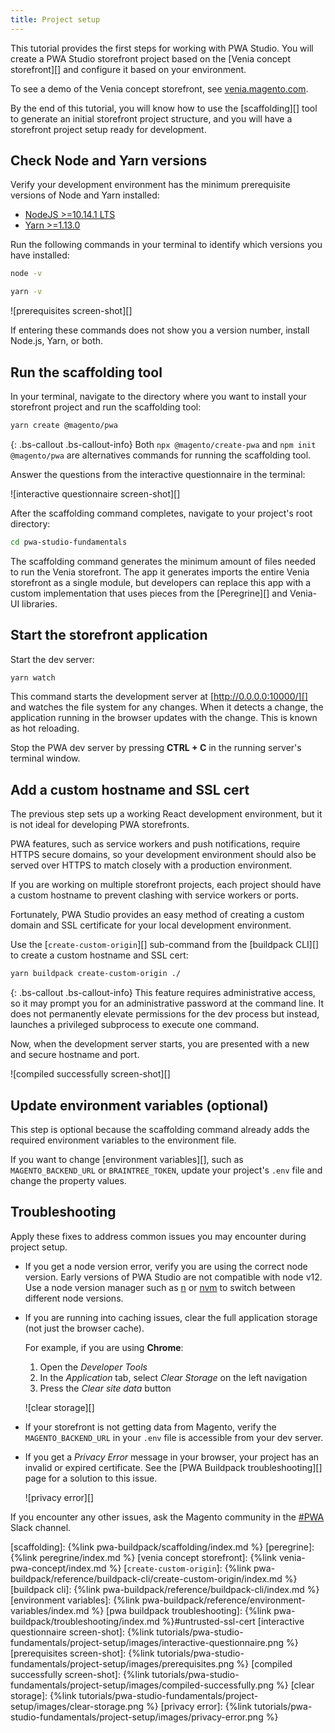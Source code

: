 ```yaml
---
title: Project setup
---
```


This tutorial provides the first steps for working with PWA Studio.
You will create a PWA Studio storefront project based on the [Venia concept storefront][] and configure it based on your environment.

To see a demo of the Venia concept storefront, see [venia.magento.com][].

By the end of this tutorial, you will know how to use the [scaffolding][] tool to generate an initial storefront project structure,
and you will have a storefront project setup ready for development.

## Check Node and Yarn versions

Verify your development environment has the minimum prerequisite versions of Node and Yarn installed:

-   [NodeJS >=10.14.1 LTS](https://nodejs.org/en/)
-   [Yarn >=1.13.0](https://yarnpkg.com)

Run the following commands in your terminal to identify which versions you have installed:

```bash
node -v
```

```bash
yarn -v
```

![prerequisites screen-shot][]

If entering these commands does not show you a version number, install Node.js, Yarn, or both.

## Run the scaffolding tool

In your terminal, navigate to the directory where you want to install your storefront project and run the scaffolding tool:

```bash
yarn create @magento/pwa
```

{: .bs-callout .bs-callout-info}
Both `npx @magento/create-pwa` and `npm init @magento/pwa` are alternatives commands for running the scaffolding tool.

Answer the questions from the interactive questionnaire in the terminal:

![interactive questionnaire screen-shot][]

After the scaffolding command completes, navigate to your project's root directory:

```bash
cd pwa-studio-fundamentals
```

The scaffolding command generates the minimum amount of files needed to run the Venia storefront.
The app it generates imports the entire Venia storefront as a single module, but
developers can replace this app with a custom implementation that uses pieces from the [Peregrine][] and Venia-UI libraries.

## Start the storefront application

Start the dev server:

```bash
yarn watch
```

This command starts the development server at [http://0.0.0.0:10000/][] and watches the file system for any changes.
When it detects a change, the application running in the browser updates with the change.
This is known as hot reloading.

Stop the PWA dev server by pressing **CTRL + C** in the running server's terminal window.

## Add a custom hostname and SSL cert

The previous step sets up a working React development environment, but
it is not ideal for developing PWA storefronts.

PWA features, such as service workers and push notifications, require HTTPS secure domains, so
your development environment should also be served over HTTPS to match closely with a production environment.

If you are working on multiple storefront projects, each project should have a custom hostname to prevent clashing with service workers or ports.

Fortunately, PWA Studio provides an easy method of creating a custom domain and SSL certificate for your local development environment.

Use the [`create-custom-origin`][] sub-command from the [buildpack CLI][] to create a custom hostname and SSL cert:

```bash
yarn buildpack create-custom-origin ./
```

{: .bs-callout .bs-callout-info}
This feature requires administrative access, so it may prompt you for an administrative password at the command line.
It does not permanently elevate permissions for the dev process but instead, launches a privileged subprocess to execute one command.

Now, when the development server starts, you are presented with a new and secure hostname and port.

![compiled successfully screen-shot][]

## Update environment variables (optional)

This step is optional because the scaffolding command already adds the required environment variables to the environment file.

If you want to change [environment variables][], such as `MAGENTO_BACKEND_URL` or `BRAINTREE_TOKEN`, update your project's `.env` file and change the property values.

## Troubleshooting

Apply these fixes to address common issues you may encounter during project setup.

-   If you get a node version error, verify you are using the correct node version.
    Early versions of PWA Studio are not compatible with node v12.
    Use a node version manager such as [n][] or [nvm][] to switch between different node versions.

-   If you are running into caching issues, clear the full application storage (not just the browser cache).

    For example, if you are using **Chrome**:

    1.  Open the _Developer Tools_
    2.  In the _Application_ tab, select _Clear Storage_ on the left navigation
    3.  Press the _Clear site data_ button

    ![clear storage][]

-   If your storefront is not getting data from Magento, verify the `MAGENTO_BACKEND_URL` in your `.env` file is accessible from your dev server.

-   If you get a _Privacy Error_ message in your browser, your project has an invalid or expired certificate.
    See the [PWA Buildpack troubleshooting][] page for a solution to this issue.

    ![privacy error][]

If you encounter any other issues, ask the Magento community in the [#PWA][] Slack channel.

[scaffolding]: {%link pwa-buildpack/scaffolding/index.md %}
[peregrine]: {%link peregrine/index.md %}
[venia concept storefront]: {%link venia-pwa-concept/index.md %}
[`create-custom-origin`]: {%link pwa-buildpack/reference/buildpack-cli/create-custom-origin/index.md %}
[buildpack cli]: {%link pwa-buildpack/reference/buildpack-cli/index.md %}
[environment variables]: {%link pwa-buildpack/reference/environment-variables/index.md %}
[pwa buildpack troubleshooting]: {%link pwa-buildpack/troubleshooting/index.md %}#untrusted-ssl-cert
[interactive questionnaire screen-shot]: {%link tutorials/pwa-studio-fundamentals/project-setup/images/interactive-questionnaire.png %}
[prerequisites screen-shot]: {%link tutorials/pwa-studio-fundamentals/project-setup/images/prerequisites.png %}
[compiled successfully screen-shot]: {%link tutorials/pwa-studio-fundamentals/project-setup/images/compiled-successfully.png %}
[clear storage]: {%link tutorials/pwa-studio-fundamentals/project-setup/images/clear-storage.png %}
[privacy error]: {%link tutorials/pwa-studio-fundamentals/project-setup/images/privacy-error.png %}

[venia.magento.com]: http://venia.magento.com/
[n]: https://github.com/tj/n
[nvm]: https://github.com/nvm-sh/nvm/
[#pwa]: https://magentocommeng.slack.com/messages/C71HNKYS2
[http://0.0.0.0:10000/]: http://0.0.0.0:10000/
